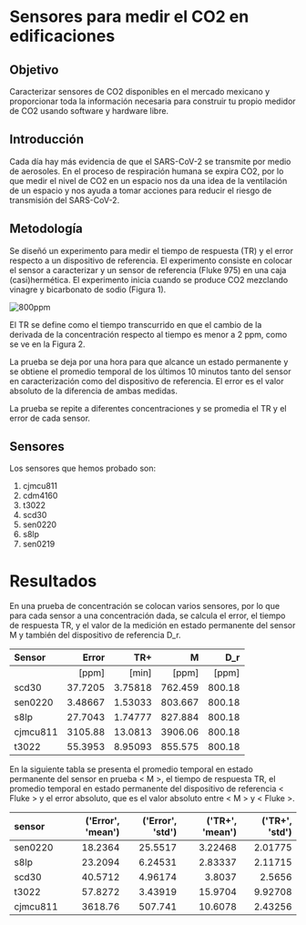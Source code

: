 # Sensores para medir el CO2 en edificaciones

## Objetivo
Caracterizar sensores de CO2 disponibles en el mercado mexicano y proporcionar
toda la información necesaria para construir tu propio medidor de CO2 usando
software y hardware libre.


## Introducción

Cada día hay más evidencia de que el SARS-CoV-2 se transmite por medio de aerosoles.
En el proceso de respiración humana se expira CO2,  por lo que medir
el nivel de CO2 en un espacio nos da una idea de la ventilación de un espacio
y nos ayuda a tomar acciones para
reducir el riesgo de transmisión del SARS-CoV-2.


## Metodología
Se diseñó un experimento para medir el tiempo de respuesta (TR)
y el error respecto a un dispositivo de referencia. El experimento
consiste en colocar el sensor a caracterizar y un sensor de referencia (Fluke 975)
en una caja (casi)hermética. El experimento inicia cuando se produce CO2 mezclando
vinagre y bicarbonato de sodio (Figura 1).


![800ppm](https://github.com/Dispositivos-Edificio-Bioclimatico/co2/blob/d2ca1b8e98e3b86a8cee72be6eeb1e02ed23bd05/sensores_vco2/img/800ppm.png "800ppm")

El TR se define como el tiempo transcurrido  en que el cambio de la derivada de la concentración
respecto al tiempo es menor a 2 ppm, como se ve en la  Figura 2.

La prueba se deja por una hora para que alcance un estado permanente y se obtiene el promedio temporal
de los últimos 10 minutos tanto del sensor en caracterización como del dispositivo de referencia. El
error es el valor absoluto de la diferencia de ambas medidas.

La prueba se repite a diferentes concentraciones y se promedia el TR y el error de cada sensor.

## Sensores

Los sensores que hemos probado son:

1. cjmcu811
2. cdm4160
3. t3022
4. scd30
5. sen0220
6. s8lp
7. sen0219



# Resultados

En una prueba de concentración se colocan varios sensores, por lo que
para cada sensor a una concentración dada, se calcula el error, el
tiempo de respuesta TR, y el valor de la medición en estado permanente
del sensor M y también del dispositivo de referencia D_r.


|        Sensor                |      Error |      TR+ |        M |    D_r |
|:-----------------------------|-----------:|---------:|---------:|-------:|
|                              |      [ppm] |    [min] |    [ppm] |  [ppm] |
| scd30                        |   37.7205  |  3.75818 |  762.459 | 800.18 |
| sen0220                      |    3.48667 |  1.53033 |  803.667 | 800.18 |
| s8lp                         |   27.7043  |  1.74777 |  827.884 | 800.18 |
| cjmcu811                     | 3105.88    | 13.0813  | 3906.06  | 800.18 |
| t3022                        |   55.3953  |  8.95093 |  855.575 | 800.18 |

En la siguiente tabla se presenta el promedio temporal en estado permanente
del sensor en prueba < M >, el tiempo de respuesta TR, el promedio temporal
en estado permanente del dispositivo de referencia < Fluke >  y el error absoluto,
que es el valor absoluto entre < M > y < Fluke >.

| sensor   |   ('Error', 'mean') |   ('Error', 'std') |   ('TR+', 'mean') |   ('TR+', 'std') |
|:---------|--------------------:|-------------------:|------------------:|-----------------:|
| sen0220  |             18.2364 |           25.5517  |           3.22468 |          2.01775 |
| s8lp     |             23.2094 |            6.24531 |           2.83337 |          2.11715 |
| scd30    |             40.5712 |            4.96174 |           3.8037  |          2.5656  |
| t3022    |             57.8272 |            3.43919 |          15.9704  |          9.92708 |
| cjmcu811 |           3618.76   |          507.741   |          10.6078  |          2.43256 |

